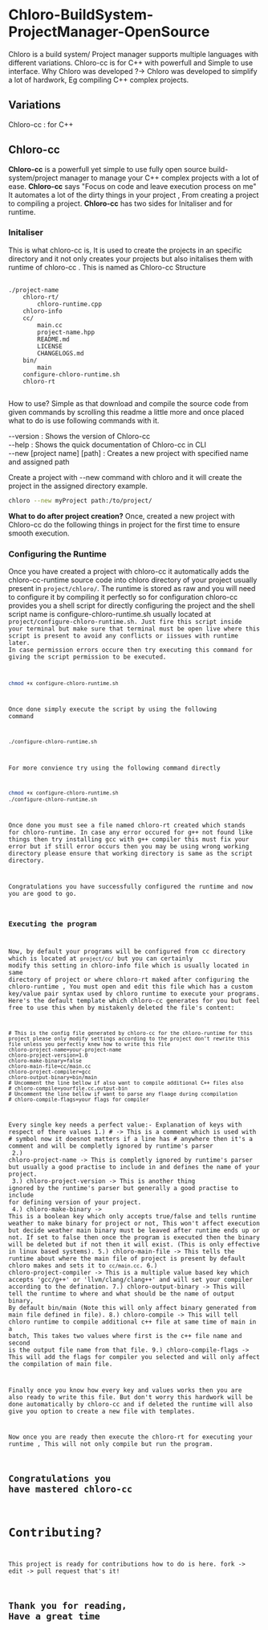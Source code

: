 # Chloro-BuildSystem-ProjectManager-OpenSource
Chloro is a build system/ Project manager supports multiple languages with different variations. Chloro-cc is for C++ with powerfull and Simple to use interface.
Why Chloro was developed ?-> Chloro was developed to simplify a lot of hardwork, Eg compiling C++ complex projects.

## Variations
Chloro-cc : for C++

## Chloro-cc
**Chloro-cc** is a powerfull yet simple to use fully open source build-system/project manager to manage your C++ complex projects with a lot of ease.
**Chloro-cc** says "Focus on code and leave execution process on me" It automates a lot of the dirty things in your project , From creating a project to compiling a project.
**Chloro-cc** has two sides for Initaliser and for runtime.

### Initaliser
This is what chloro-cc is, It is used to create the projects in an specific directory and it not only creates your projects but also initalises them with runtime of chloro-cc . This is named as Chloro-cc
Structure
<pre>
  <code>
./project-name
    chloro-rt/
        chloro-runtime.cpp
    chloro-info
    cc/
        main.cc
        project-name.hpp
        README.md
        LICENSE
        CHANGELOGS.md
    bin/
        main
    configure-chloro-runtime.sh
    chloro-rt
  </code>
</pre>

How to use?
Simple as that download and compile the source code from given commands by scrolling this readme a little more and once placed what to do is use following commands with it.

--version                   : Shows the version of Chloro-cc <br>
--help                      : Shows the quick documentation of Chloro-cc in CLI <br>
--new [project name] [path] : Creates a new project with specified name and assigned path <br>

Create a project with --new command with chloro and it will create the project in the assigned directory example.
```bash
chloro --new myProject path:/to/project/
```


**What to do after project creation?**
Once, created a new project with Chloro-cc do the following things in project for the first time to ensure smooth execution.

### Configuring the Runtime
Once you have created a project with chloro-cc it automatically adds the chloro-cc-runtime source code into chloro directory of your project usually present in <code>project/chloro/</code>.
The runtime is stored as raw and you will need to configure it by compiling it perfectly so for configuration chloro-cc provides you a shell script for directly configuring the project and the shell script name is configure-chloro-runtime.sh usually located at <code>project/configure-chloro-runtime.sh.
Just fire this script inside your terminal but make sure that terminal must be open live where this script is present to avoid any conflicts or iissues with runtime later.
In case permission errors occure then try executing this command for giving the script permission to be executed.
```bash
chmod +x configure-chloro-runtime.sh
```
Once done simply execute the script by using the following command
```bash
./configure-chloro-runtime.sh
```
For more convience try using the following command directly
```bash
chmod +x configure-chloro-runtime.sh
./configure-chloro-runtime.sh
```
Once done you must see a file named chloro-rt created which stands for chloro-runtime.
In case any error occured for g++ not found like things then try installing gcc with g++ compiler this must fix your error but if still error occurs then you may be using wrong working directory please ensure that working directory is same as the script directory.

Congratulations you have successfully configured the runtime and now you are good to go.

### Executing the program
Now, by default your programs will be configured from cc directory which is located at <code>project/cc/</code> but you can certainly modify this setting in chloro-info file which is usually located in same directory of project or where chloro-rt maked after configuring the chloro-runtime , You must open and edit this file which has a custom key/value pair syntax used by chloro runtime to execute your programs.
Here's the default template which chloro-cc generates for you but feel free to use this when by mistakenly deleted the file's content:
```text
# This is the config file generated by chloro-cc for the chloro-runtime for this project please only modify settings according to the project don't rewrite this file unless you perfectly knew how to write this file
chloro-project-name=your-project-name
chloro-project-version=1.0
chloro-make-binary=false
chloro-main-file=cc/main.cc
chloro-project-compiler=gcc
chloro-output-binary=bin/main
# Uncomment the line bellow if also want to compile additional C++ files also
# chloro-compile=yourfile.cc,output-bin
# Uncomment the line bellow if want to parse any flaage during ccompilation
# chloro-compile-flags=your flags for compiler
```

Every single key needs a perfect value:-
Explanation of keys with respect of there values
1.) # -> This is a comment which is used with # symbol now it doesnot matters if a line has # anywhere then it's a comment and will be completly ignored by runtime's parser <br>
2.) chloro-project-name -> This is completly ignored by runtime's parser but usually a good practise to include in and defines the name of your project. <br>
3.) chloro-project-version -> This is another thing ignored by the runtime's parser but generally a good practise to include for defining version of your project. <br>
4.) chloro-make-binary -> This is a boolean key which only accepts true/false and tells runtime weather to make binary for project or not, This won't affect execution but decide weather main binary must be leaved after runtime ends up or not. If set to false then once the program is executed then the binary will be deleted but if not then it will exist. (This is only effective in linux based systems).
5.) chloro-main-file -> This tells the runtime about where the main file of project is present by default chloro makes and sets it to <code>cc/main.cc</code>.
6.) chloro-project-compiler -> This is a multiple value based key which accepts 'gcc/g++' or 'llvm/clang/clang++' and will set your compiler according to the defination.
7.) chloro-output-binary -> This will tell the runtime to where and what should be the name of output binary, By default bin/main (Note this will only affect binary generated from main file defined in file).
8.) chloro-compile -> This will tell chloro runtime to compile additional c++ file at same time of main in a batch, This takes two values where first is the c++ file name and second is the output file name from that file.
9.) chloro-compile-flags -> This will add the flags for compiler you selected and will only affect the compilation of main file.

Finally once you know how every key and values works then you are also ready to write this file. But don't worry this hardwork will be done automatically by chloro-cc and if deleted the runtime will also give you option to create a new file with templates.

Now once you are ready then execute the chloro-rt for executing your runtime , This will not only compile but run the program.

## Congratulations you have mastered chloro-cc

# Contributing?
This project is ready for contributions how to do is here.
fork -> edit -> pull request
that's it!

## Thank you for reading, Have a great time
